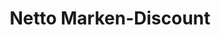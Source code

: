 ---
title: "Netto Marken-Discount"
url: /augsburg/netto-marken-discount-neuhaeuserstrasse/
shop: Supermarkt
---